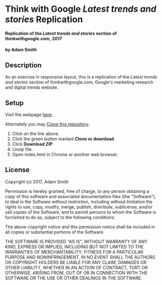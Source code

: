 # Think with Google _Latest trends and stories_ Replication

#### Replication of the _Latest trends and stories_ section of thinkwithgoogle.com, _2017_

#### by **Adam Smith**

## Description

As an exercise in responsive layout, this is a replication of the _Latest trends and stories_ section of thinkwithgoogle.com, Google's marketing research and digital trends website.

## Setup

Visit the webpage [here](https://alspdx.github.io/latest-trends).

Alternately you may [Clone this repository](https://github.com/alspdx/latest-trends).
  1. Click on the link above.
  2. Click the green button marked **Clone or download**.
  3. Click **Download ZIP**.
  4. Unzip file.
  5. Open index.html in Chrome or another web browser.

## License

Copyright (c) 2017, Adam Smith

Permission is hereby granted, free of charge, to any person obtaining a copy of this software and associated documentation files (the "Software"), to deal in the Software without restriction, including without limitation the rights to use, copy, modify, merge, publish, distribute, sublicense, and/or sell copies of the Software, and to permit persons to whom the Software is furnished to do so, subject to the following conditions:

The above copyright notice and this permission notice shall be included in all copies or substantial portions of the Software.

THE SOFTWARE IS PROVIDED "AS IS", WITHOUT WARRANTY OF ANY KIND, EXPRESS OR IMPLIED, INCLUDING BUT NOT LIMITED TO THE WARRANTIES OF MERCHANTABILITY, FITNESS FOR A PARTICULAR PURPOSE AND NONINFRINGEMENT. IN NO EVENT SHALL THE AUTHORS OR COPYRIGHT HOLDERS BE LIABLE FOR ANY CLAIM, DAMAGES OR OTHER LIABILITY, WHETHER IN AN ACTION OF CONTRACT, TORT OR OTHERWISE, ARISING FROM, OUT OF OR IN CONNECTION WITH THE SOFTWARE OR THE USE OR OTHER DEALINGS IN THE SOFTWARE.
